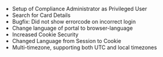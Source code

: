- Setup of Compliance Administrator as Privileged User
- Search for Card Details
- Bugfix: Did not show errorcode on incorrect login
- Change language of portal to browser-language
- Increased Cookie Security
- Changed Language from Session to Cookie
- Multi-timezone, supporting both UTC and local timezones